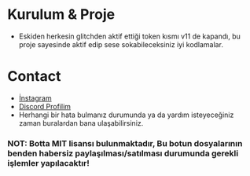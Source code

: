 # Kurulum & Proje
* Eskiden herkesin glitchden aktif ettiği token kısmı v11 de kapandı, bu proje sayesinde aktif edip sese sokabileceksiniz iyi kodlamalar.


# Contact
* [İnstagram](https://instagram.com/satukecim)
* [Discord Profilim](https://discord.com/users/707325480378040430)
* Herhangi bir hata bulmanız durumunda ya da yardım isteyeceğiniz zaman buralardan bana ulaşabilirsiniz.

### NOT: Botta MIT lisansı bulunmaktadır, Bu botun dosyalarının benden habersiz paylaşılması/satılması durumunda gerekli işlemler yapılacaktır!
